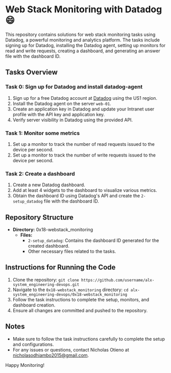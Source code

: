 # Web Stack Monitoring with Datadog :smile:

This repository contains solutions for web stack monitoring tasks using Datadog, a powerful monitoring and analytics platform. The tasks include signing up for Datadog, installing the Datadog agent, setting up monitors for read and write requests, creating a dashboard, and generating an answer file with the dashboard ID.

## Tasks Overview

### Task 0: Sign up for Datadog and install datadog-agent
1. Sign up for a free Datadog account at [Datadog](https://app.datadoghq.com) using the US1 region.
2. Install the Datadog agent on the server `web-01`.
3. Create an application key in Datadog and update your Intranet user profile with the API key and application key.
4. Verify server visibility in Datadog using the provided API.
   
### Task 1: Monitor some metrics
1. Set up a monitor to track the number of read requests issued to the device per second.
2. Set up a monitor to track the number of write requests issued to the device per second.

### Task 2: Create a dashboard
1. Create a new Datadog dashboard.
2. Add at least 4 widgets to the dashboard to visualize various metrics.
3. Obtain the dashboard ID using Datadog's API and create the `2-setup_datadog` file with the dashboard ID.

## Repository Structure

- **Directory:** 0x18-webstack_monitoring
  - **Files:**
    - `2-setup_datadog`: Contains the dashboard ID generated for the created dashboard.
    - Other necessary files related to the tasks.
    
## Instructions for Running the Code

1. Clone the repository: `git clone https://github.com/username/alx-system_engineering-devops.git`
2. Navigate to the `0x18-webstack_monitoring` directory: `cd alx-system_engineering-devops/0x18-webstack_monitoring`
3. Follow the task instructions to complete the setup, monitors, and dashboard creation.
4. Ensure all changes are committed and pushed to the repository.

## Notes

- Make sure to follow the task instructions carefully to complete the setup and configurations.
- For any issues or questions, contact Nicholas Otieno at nicholasodhiambo2015@gmail.com.

Happy Monitoring!

